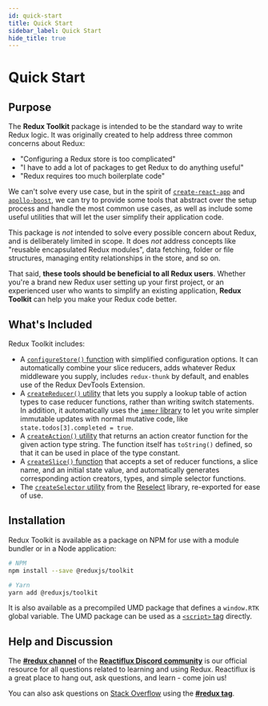 ```yaml
---
id: quick-start
title: Quick Start
sidebar_label: Quick Start
hide_title: true
---
```


# Quick Start

## Purpose

The **Redux Toolkit** package is intended to be the standard way to write Redux logic. It was originally created to help address three common concerns about Redux:

- "Configuring a Redux store is too complicated"
- "I have to add a lot of packages to get Redux to do anything useful"
- "Redux requires too much boilerplate code"

We can't solve every use case, but in the spirit of [`create-react-app`](https://github.com/facebook/create-react-app) and [`apollo-boost`](https://dev-blog.apollodata.com/zero-config-graphql-state-management-27b1f1b3c2c3), we can try to provide some tools that abstract over the setup process and handle the most common use cases, as well as include some useful utilities that will let the user simplify their application code.

This package is _not_ intended to solve every possible concern about Redux, and is deliberately limited in scope. It does _not_ address concepts like "reusable encapsulated Redux modules", data fetching, folder or file structures, managing entity relationships in the store, and so on.

That said, **these tools should be beneficial to all Redux users**. Whether you're a brand new Redux user setting up your
first project, or an experienced user who wants to simplify an existing application, **Redux Toolkit** can help
you make your Redux code better.

## What's Included

Redux Toolkit includes:

- A [`configureStore()` function](../api/configureStore.md) with simplified configuration options. It can automatically combine your slice reducers, adds whatever Redux middleware you supply, includes `redux-thunk` by default, and enables use of the Redux DevTools Extension.
- A [`createReducer()` utility](../api/createReducer.md) that lets you supply a lookup table of action types to case reducer functions, rather than writing switch statements. In addition, it automatically uses the [`immer` library](https://github.com/mweststrate/immer) to let you write simpler immutable updates with normal mutative code, like `state.todos[3].completed = true`.
- A [`createAction()` utility](../api/createAction.md) that returns an action creator function for the given action type string. The function itself has `toString()` defined, so that it can be used in place of the type constant.
- A [`createSlice()` function](../api/createSlice.md) that accepts a set of reducer functions, a slice name, and an initial state value, and automatically generates corresponding action creators, types, and simple selector functions.
- The [`createSelector` utility](../api/createSelector.md) from the [Reselect](https://github.com/reduxjs/reselect) library, re-exported for ease of use.

## Installation

Redux Toolkit is available as a package on NPM for use with a module bundler or in a Node application:

```bash
# NPM
npm install --save @reduxjs/toolkit

# Yarn
yarn add @reduxjs/toolkit
```

It is also available as a precompiled UMD package that defines a `window.RTK` global variable.
The UMD package can be used as a [`<script>` tag](https://unpkg.com/@reduxjs/toolkit/dist/redux-toolkit.umd.js) directly.

## Help and Discussion

The **[#redux channel](https://discord.gg/0ZcbPKXt5bZ6au5t)** of the **[Reactiflux Discord community](http://www.reactiflux.com)** is our official resource for all questions related to learning and using Redux. Reactiflux is a great place to hang out, ask questions, and learn - come join us!

You can also ask questions on [Stack Overflow](https://stackoverflow.com) using the **[#redux tag](https://stackoverflow.com/questions/tagged/redux)**.
